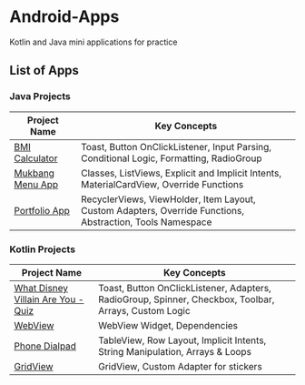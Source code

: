 # Android-Apps
Kotlin and Java mini applications for practice

## List of Apps

### Java Projects

| Project Name | Key Concepts |
|--------------|--------------|
| [BMI Calculator](BMICalculator/) | Toast, Button OnClickListener, Input Parsing, Conditional Logic, Formatting, RadioGroup |
| [Mukbang Menu App](KittyMukbang/) | Classes, ListViews, Explicit and Implicit Intents, MaterialCardView, Override Functions |
| [Portfolio App](PortfolioApp/) | RecyclerViews, ViewHolder, Item Layout, Custom Adapters, Override Functions, Abstraction, Tools Namespace |

### Kotlin Projects

| Project Name | Key Concepts |
|--------------|--------------|
| [What Disney Villain Are You - Quiz](WhatDisneyVillainAreYouQuiz/) | Toast, Button OnClickListener, Adapters, RadioGroup, Spinner, Checkbox, Toolbar, Arrays, Custom Logic |
| [WebView](WebView/) | WebView Widget, Dependencies |
| [Phone Dialpad](my_dialpad/) | TableView, Row Layout, Implicit Intents, String Manipulation, Arrays & Loops |
| [GridView](GridView/) | GridView, Custom Adapter for stickers |
